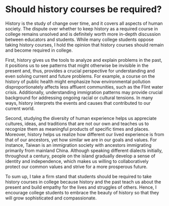 # Should history courses be required?

History is the study of change over time, and it covers all aspects of human society. The dispute over whether to keep history as a required course in college remains unsolved and is definitely worth more in-depth discussion between educators and students. While many college students oppose taking history courses, I hold the opinion that history courses should remain and become required in college.

First, history gives us the tools to analyze and explain problems in the past, it positions us to see patterns that might otherwise be invisible in the present and, thus, provides a crucial perspective for understanding and even solving current and future problems. For example, a course on the history of public health might emphasize how environmental pollution disproportionately affects less affluent communities, such as the Flint water crisis. Additionally, understanding immigration patterns may provide crucial background for addressing ongoing racial or cultural tensions. In many ways, history interprets the events and causes that contributed to our current world.

Second, studying the diversity of human experience helps us appreciate cultures, ideas, and traditions that are not our own and teaches us to recognize them as meaningful products of specific times and places. Moreover, history helps us realize how different our lived experience is from that of our ancestors, yet how similar we are in our goals and values. For instance, Taiwan is an immigration society with ancestors immigrating primarily from mainland China. Although speaking different dialects initially, throughout a century, people on the island gradually develop a sense of identity and independence, which makes us willing to collaboratively protect our common values and strive for a more prosperous future.

To sum up, I take a firm stand that students should be required to take history courses in college because history and the past teach us about the present and build empathy for the lives and struggles of others. Hence, I encourage college students to embrace the beauty of history so that they will grow sophisticated and compassionate.
